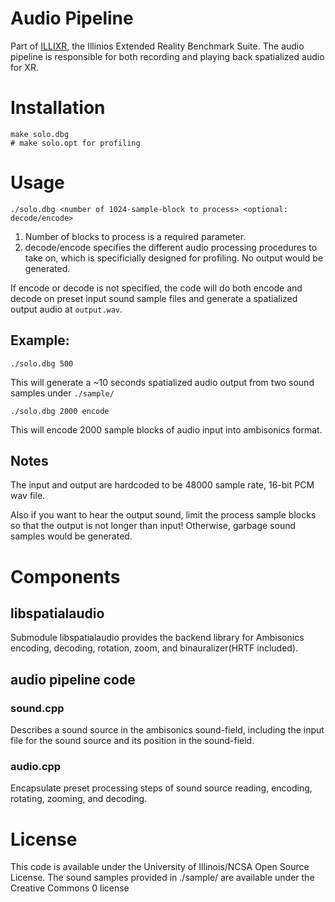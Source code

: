 
# Audio Pipeline

Part of [ILLIXR](https://github.com/ILLIXR/ILLIXR), the Illinios Extended Reality Benchmark Suite. The audio pipeline is responsible for both recording and playing back spatialized audio for XR.

# Installation

    make solo.dbg
    # make solo.opt for profiling

# Usage

    ./solo.dbg <number of 1024-sample-block to process> <optional: decode/encode>

1. Number of blocks to process is a required parameter.
2. decode/encode specifies the different audio processing procedures to take on, which is specificially designed for profiling. No output would be generated.

If encode or decode is not specified, the code will do both encode and decode on preset input sound sample files and generate a spatialized output audio at `output.wav`.

## Example:

    ./solo.dbg 500 

This will generate a ~10 seconds spatialized audio output from two sound samples under `./sample/`

    ./solo.dbg 2000 encode

This will encode 2000 sample blocks of audio input into ambisonics format.

## Notes

The input and output are hardcoded to be 48000 sample rate, 16-bit PCM wav file.

Also if you want to hear the output sound, limit the process sample blocks so that the output is not longer than input! Otherwise, garbage sound samples would be generated.

# Components

## libspatialaudio

Submodule libspatialaudio provides the backend library for Ambisonics encoding, decoding, rotation, zoom, and binauralizer(HRTF included).

## audio pipeline code

### sound.cpp 

Describes a sound source in the ambisonics sound-field, including the input file for the sound source and its position in the sound-field.

### audio.cpp

Encapsulate preset processing steps of sound source reading, encoding, rotating, zooming, and decoding.

# License

This code is available under the University of Illinois/NCSA Open Source License. The sound samples provided in ./sample/ are available under the Creative Commons 0 license
